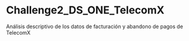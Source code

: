 # Challenge2_DS_ONE_TelecomX
Análisis descriptivo de los datos de facturación y abandono de pagos de TelecomX
